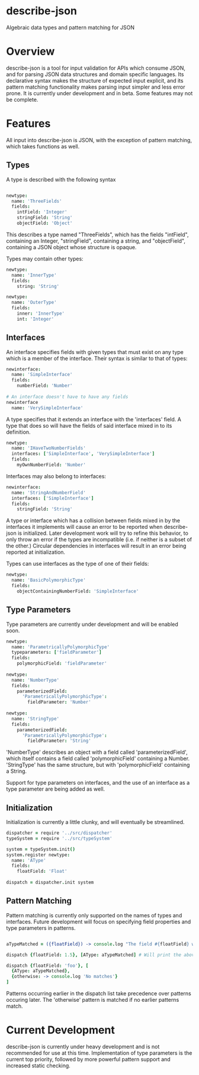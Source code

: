 describe-json
=======

Algebraic data types and pattern matching for JSON

# Overview

describe-json is a tool for input validation for APIs which consume JSON, and for parsing JSON data structures and domain specific languages. Its declarative syntax makes the structure of expected input explicit, and its pattern matching functionality makes parsing input simpler and less error prone. It is currently under development and in beta. Some features may not be complete.

# Features

All input into describe-json is JSON, with the exception of pattern matching, which takes functions as well.

## Types

A type is described with the following syntax

```coffeescript

newtype:
  name: 'ThreeFields'
  fields:
    intField: 'Integer'
    stringField: 'String'
    objectField: 'Object'

```
This describes a type named "ThreeFields", which has the fields "intField", containing an Integer, "stringField", containing a string, and "objectField", containing a JSON object whose structure is opaque.

Types may contain other types:

```coffeescript
newtype:
  name: 'InnerType'
  fields:
    string: 'String'

newtype:
  name: 'OuterType'
  fields:
    inner: 'InnerType'
    int: 'Integer'
```

## Interfaces

An interface specifies fields with given types that must exist on any type which is a member of the interface. Their syntax is similar to that of types:

```coffeescript
newinterface:
  name: 'SimpleInterface'
  fields:
    numberField: 'Number'
    
# An interface doesn't have to have any fields
newinterface
  name: 'VerySimpleInterface'
```
A type specifies that it extends an interface with the 'interfaces' field. A type that does so will have the fields of said interface mixed in to its definition.

```coffeescript
newtype:
  name: 'IHaveTwoNumberFields'
  interfaces: ['SimpleInterface', 'VerySimpleInterface']
  fields:
    myOwnNumberField: 'Number'
```
Interfaces may also belong to interfaces:

```coffeescript
newinterface:
  name: 'StringAndNumberField'
  interfaces: ['SimpleInterface']
  fields:
    stringField: 'String'
```
A type or interface which has a collision between fields mixed in by the interfaces it implements will cause an error to be reported when describe-json is initialized. Later development work will try to refine this behavior, to only throw an error if the types are incompatible (i.e. if neither is a subset of the other.) Circular dependencies in interfaces will result in an error being reported at initialization.

Types can use interfaces as the type of one of their fields:
```coffeescript
newtype:
  name: 'BasicPolymorphicType'
  fields:
    objectContainingNumberField: 'SimpleInterface'
```

## Type Parameters

Type parameters are currently under development and will be enabled soon.

```coffeescript
newtype:
  name: 'ParametricallyPolymorphicType'
  typeparameters: ['fieldParameter']
  fields:
    polymorphicField: 'fieldParameter'
    
newtype:
  name: 'NumberType'
  fields:
    parameterizedField:
      'ParametricallyPolymorphicType':
        fieldParameter: 'Number'
        
newtype:
  name: 'StringType'
  fields:
    parameterizedField:
      'ParametricallyPolymorphicType':
        fieldParameter: 'String'
```
'NumberType' describes an object with a field called 'parameterizedField', which itself contains a field called 'polymorphicField' containing a Number. 'StringType' has the same structure, but with 'polymorphicField' containing a String.

Support for type parameters on interfaces, and the use of an interface as a type parameter are being added as well.

## Initialization

Initialization is currently a little clunky, and will eventually be streamlined.

```coffeescript
dispatcher = require '../src/dispatcher'
typeSystem = require '../src/typeSystem'

system = typeSystem.init()
system.register newtype:
  name: 'AType'
  fields:
    floatField: 'Float'
    
dispatch = dispatcher.init system
```

## Pattern Matching

Pattern matching is currently only supported on the names of types and interfaces. Future development will focus on specifying field properties and type parameters in patterns.

```coffeescript

aTypeMatched = ({floatField}) -> console.log "The field #{floatField} was received!"

dispatch {floatField: 1.5}, [AType: aTypeMatched] # Will print the above

dispatch {floatField: 'foo'}, [
  {AType: aTypeMatched},
  {otherwise: -> console.log 'No matches'}
]
```
Patterns occurring earlier in the dispatch list take precedence over patterns occuring later. The 'otherwise' pattern is matched if no earlier patterns match.

# Current Development

describe-json is currently under heavy development and is not recommended for use at this time. Implementation of type parameters is the current top priority, followed by more powerful pattern support and increased static checking.
